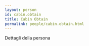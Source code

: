 ```yaml
---
layout: person
id: cabin.obtain
title: Cabin Obtain
permalink: people/cabin.obtain.html
---
```


Dettagli della persona